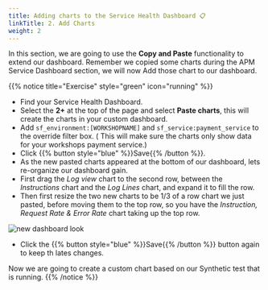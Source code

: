 ```yaml
---
title: Adding charts to the Service Health Dashboard 📋
linkTitle: 2. Add Charts
weight: 2
---
```


In this section, we are going to use the **Copy and Paste** functionality to extend our dashboard. Remember we copied some charts during the APM Service Dashboard section, we will now Add those chart to our dashboard.

{{% notice title="Exercise" style="green" icon="running" %}}

* Find your Service Health Dashboard.
* Select the **2+** at the top of the page and select **Paste charts**, this will create the charts in your custom dashboard.
* Add `sf_environment:[WORKSHOPNAME]` and `sf_service:payment_service` to the override filter box. ( This will make sure the charts only show data for your workshops payment service.)
* Click {{% button style="blue" %}}Save{{% /button %}}.
* As the new pasted charts appeared at the bottom of our dashboard, lets re-organize our dashboard gain.
* First drag the *Log view* chart to the second row, between the *Instructions* chart and the *Log Lines* chart, and expand it to fill the row.
* Then first resize the two new charts to be 1/3 of a row chart we just pasted, before moving them to the top row, so you have the *Instruction, Request Rate & Error Rate* chart taking up the top row.

![new dashboard look](../images/copyandpastedcharts.png)

* Click the {{% button style="blue" %}}Save{{% /button %}} button again to keep th lates changes.

Now we are going to create a custom chart based on our Synthetic test that is running.
{{% /notice %}}
